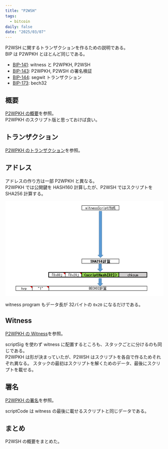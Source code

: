 ```yaml
---
title: "P2WSH"
tags:
  - bitcoin
daily: false
date: "2025/03/07"
---
```


P2WSH に関するトランザクションを作るための説明である。  
BIP は P2WPKH とほとんど同じである。

* [BIP-141](https://github.com/bitcoin/bips/blob/master/bip-0141.mediawiki): witness と P2WPKH, P2WSH
* [BIP-143](https://github.com/bitcoin/bips/blob/master/bip-0143.mediawiki): P2WPKH, P2WSH の署名検証
* [BIP-144](https://github.com/bitcoin/bips/blob/master/bip-0144.mediawiki): segwit トランザクション
* [BIP-173](https://github.com/bitcoin/bips/blob/master/bip-0173.mediawiki): bech32

## 概要

[P2WPKH の概要](p2wpkh.md#概要)を参照。  
P2WPKH のスクリプト版と思っておけば良い。

## トランザクション

[P2WPKH のトランザクション](p2wpkh.md#トランザクション)を参照。

## アドレス

アドレスの作り方は一部 P2WPKH と異なる。  
P2WPKH では公開鍵を HASH160 計算したが、P2WSH ではスクリプトを SHA256 計算する。

![image](images/p2wsh-1.png)

witness program もデータ長が 32バイトの `0x20` になるだけである。

## Witness

[P2WPKH の Witness](p2wpkh.md#witness)を参照。

scriptSig を使わず witness に配置するところも、スタックごとに分けるのも同じである。  
P2WPKH は形が決まっていたが、P2WSH はスクリプトを各自で作るためそれぞれ異なる。
スタックの最初はスクリプトを解くためのデータ、最後にスクリプトを載せる。

## 署名

[P2WPKH の署名](p2wpkh.md#署名)を参照。

scriptCode は witness の最後に載せるスクリプトと同じデータである。

## まとめ

P2WSH の概要をまとめた。

